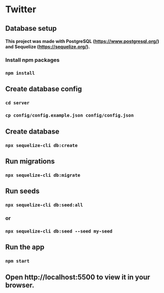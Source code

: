 # Twitter

## Database setup

#### This project was made with PostgreSQL (https://www.postgresql.org/) and Sequelize (https://sequelize.org/).

### Install npm packages
### `npm install`

## Create database config
### `cd server`
### `cp config/config.example.json config/config.json`

## Create database
### `npx sequelize-cli db:create`

## Run migrations
### `npx sequelize-cli db:migrate`

## Run seeds
### `npx sequelize-cli db:seed:all`

### or

### `npx sequelize-cli db:seed --seed my-seed`

## Run the app
### `npm start`

## Open http://localhost:5500 to view it in your browser.
